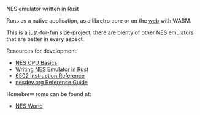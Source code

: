 NES emulator written in Rust

Runs as a native application, as a libretro core or on the [web](http://denniskempin.github.io/res/)
with WASM.

This is a just-for-fun side-project, there are plenty of other NES emulators
that are better in every aspect. 

Resources for development:

- [NES CPU Basics](https://yizhang82.dev/nes-emu-cpu)
- [Writing NES Emulator in Rust](https://bugzmanov.github.io/nes_ebook/)
- [6502 Instruction Reference](https://www.masswerk.at/6502/6502_instruction_set.html)
- [nesdev.org Reference Guide](https://www.nesdev.org/wiki/NES_reference_guide)

Homebrew roms can be found at:
- [NES World](http://www.nesworld.com/article.php?system=nes&data=neshomebrew)
